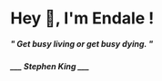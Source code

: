 <h1 title="head"> Hey 👋, I'm Endale !</h1>

**<h5><i>" Get busy living or get busy dying. "</i></h5>**

*<b>___ Stephen King ___</b>*
